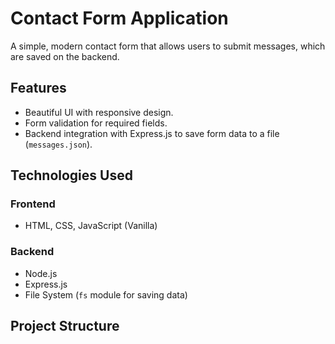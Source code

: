 # Contact Form Application

A simple, modern contact form that allows users to submit messages, which are saved on the backend.

## Features
- Beautiful UI with responsive design.
- Form validation for required fields.
- Backend integration with Express.js to save form data to a file (`messages.json`).

## Technologies Used
### Frontend
- HTML, CSS, JavaScript (Vanilla)

### Backend
- Node.js
- Express.js
- File System (`fs` module for saving data)

## Project Structure
